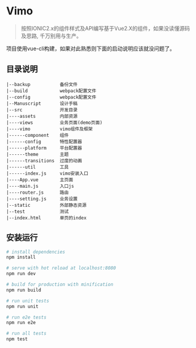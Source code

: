 # Vimo

> 按照IONIC2.x的组件样式及API编写基于Vue2.X的组件，如果没读懂源码及思路, 千万别用与生产。

项目使用vue-cli构建，如果对此熟悉则下面的启动说明应该就没问题了。

## 目录说明
```
|--backup			备份文件
|--build  			webpack配置文件
|--config  			webpack配置文件
|--Manuscript  		设计手稿
|--src				开发目录
|----assets			内部资源
|----views			业务页面(demo页面)
|----vimo			vimo组件及框架
|------component	组件
|------config		特性配置器
|------platform		平台配置器
|------theme		主题
|------transitions	过度的动画
|------util			工具
|------index.js		vimo安装入口
|----App.vue		主页面
|----main.js		入口js
|----router.js		路由
|----setting.js		业务设置
|--static			外部静态资源
|--test				测试
|--index.html		单页的index
```

## 安装运行

``` bash
# install dependencies
npm install

# serve with hot reload at localhost:8080
npm run dev

# build for production with minification
npm run build

# run unit tests
npm run unit

# run e2e tests
npm run e2e

# run all tests
npm test
```

